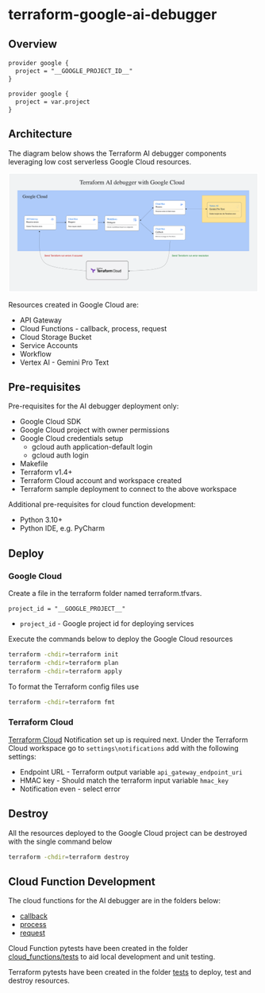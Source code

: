 # terraform-google-ai-debugger

## Overview

```hcl
provider google {
  project = "__GOOGLE_PROJECT_ID__"
}
```
```hcl
provider google {
  project = var.project
}
```

## Architecture

The diagram below shows the Terraform AI debugger components leveraging low cost serverless Google Cloud resources.

![diagram](assets/terraform-ai-debugger.png)

Resources created in Google Cloud are:
- API Gateway
- Cloud Functions - callback, process, request
- Cloud Storage Bucket
- Service Accounts
- Workflow
- Vertex AI - Gemini Pro Text

## Pre-requisites

Pre-requisites for the AI debugger deployment only:
- Google Cloud SDK
- Google Cloud project with owner permissions
- Google Cloud credentials setup
  - gcloud auth application-default login
  - gcloud auth login
- Makefile
- Terraform v1.4+
- Terraform Cloud account and workspace created
- Terraform sample deployment to connect to the above workspace

Additional pre-requisites for cloud function development:
- Python 3.10+
- Python IDE, e.g. PyCharm

## Deploy

### Google Cloud
Create a file in the terraform folder named terraform.tfvars.
```hcl
project_id = "__GOOGLE_PROJECT__"
```

- `project_id` - Google project id for deploying services

Execute the commands below to deploy the Google Cloud resources

```bash
terraform -chdir=terraform init
terraform -chdir=terraform plan
terraform -chdir=terraform apply
```

To format the Terraform config files use

```bash
terraform -chdir=terraform fmt
```

### Terraform Cloud

[Terraform Cloud](https://app.terraform.io) Notification set up is required next. Under the Terraform Cloud workspace go to `settings\notifications` add with the following settings:
- Endpoint URL - Terraform output variable `api_gateway_endpoint_uri`
- HMAC key - Should match the terraform input variable `hmac_key`
- Notification even - select error

## Destroy

All the resources deployed to the Google Cloud project can be destroyed with the single command below

```bash
terraform -chdir=terraform destroy
```

## Cloud Function Development

The cloud functions for the AI debugger are in the folders below:
- [callback](cloud_functions/callback)
- [process](cloud_functions/process)
- [request](cloud_functions/request)

Cloud Function pytests have been created in the folder [cloud_functions/tests](cloud_functions/tests) to aid local development and unit testing.

Terraform pytests have been created in the folder [tests](tests) to deploy, test and destroy resources.
